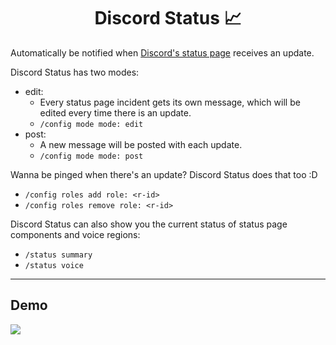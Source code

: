 <h1 align="center">Discord Status 📈</h1>

Automatically be notified when [Discord's status page](https://discordstatus.com) receives an update.

Discord Status has two modes:
  - edit:
    - Every status page incident gets its own message, which will be edited every time there is an update.
    - `/config mode mode: edit`
  - post:
    - A new message will be posted with each update.
    - `/config mode mode: post`

Wanna be pinged when there's an update? Discord Status does that too :D
  - `/config roles add role: <r-id>`
  - `/config roles remove role: <r-id>`

Discord Status can also show you the current status of status page components and voice regions:
  - `/status summary`
  - `/status voice`

---

## Demo
![](https://red-pandas.are-really.cool/6zmFNdS.gif)
